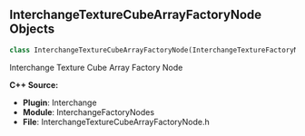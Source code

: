 ## InterchangeTextureCubeArrayFactoryNode Objects

```python
class InterchangeTextureCubeArrayFactoryNode(InterchangeTextureFactoryNode)
```

Interchange Texture Cube Array Factory Node

**C++ Source:**

- **Plugin**: Interchange
- **Module**: InterchangeFactoryNodes
- **File**: InterchangeTextureCubeArrayFactoryNode.h

<a id="unreal.InterchangeTextureCubeFactoryNode"></a>